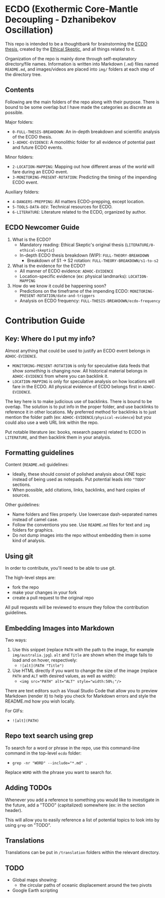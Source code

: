 # ECDO (Exothermic Core-Mantle Decoupling - Dzhanibekov Oscillation)

This repo is intended to be a thoughtbank for brainstorming the [ECDO thesis](https://theethicalskeptic.com/2024/05/23/master-exothermic-core-mantle-decoupling-dzhanibekov-oscillation-theory/), created by the [Ethical Skeptic](https://theethicalskeptic.com/), and all things related to it.

Organization of the repo is mainly done through self-explanatory directory/file names. Information is written into Markdown (`.md`) files named `README.md`, and images/videos are placed into `img/` folders at each step of the directory tree.

## Contents

Following are the main folders of the repo along with their purpose. There is bound to be some overlap but I have made the categories as discrete as possible.

Major folders:
- `0-FULL-THESIS-BREAKDOWN`: An in-depth breakdown and scientific analysis of the ECDO thesis.
- `1-ADHOC-EVIDENCE`: A monolithic folder for all evidence of potential past and future ECDO events.

Minor folders:
- `2-LOCATION-MAPPING`: Mapping out how different areas of the world will fare during an ECDO event.
- `3-MONITORING-PRESENT-ROTATION`: Predicting the timing of the impending ECDO event.

Auxiliary folders:
- `4-DANGERS-PREPPING`: All matters ECDO-prepping, except location.
- `5-TOOLS-DATA-DEV`: Technical resources for ECDO.
- `6-LITERATURE`: Literature related to the ECDO, organized by author. 

## ECDO Newcomer Guide

1. What is the ECDO?
	- Mandatory reading: Ethical Skeptic's original thesis (`LITERATURE/0-ethical-skeptic`)
	- In-depth ECDO thesis breakdown (WIP): `FULL-THEORY-BREAKDOWN`
		- Breakdown of S1 -> S2 rotation: `FULL-THEORY-BREAKDOWN/s1-to-s2`
2. What is the evidence for the ECDO?
	- All manner of ECDO evidence: `ADHOC-EVIDENCE`
	- Location-specific evidence (ex: physical landmarks): `LOCATION-MAPPING`
3. How do we know it could be happening soon?
	- Predictions on the timeframe of the impending ECDO: `MONITORING-PRESENT-ROTATION/date-and-triggers`
	- Analysis on ECDO frequency: `FULL-THESIS-BREAKDOWN/ecdo-frequency`

# Contribution Guide

## Key: Where do I put my info?

Almost anything that could be used to justify an ECDO event belongs in `ADHOC-EVIDENCE`.
- `MONITORING-PRESENT-ROTATION` is only for speculative data feeds that show *something* is changing *now*. All historical material belongs in `ADHOC-EVIDENCE` from where you can backlink it.
- `LOCATION-MAPPING` is only for speculative analysis on how locations will fare in the ECDO. All physical evidence of ECDO belongs first in `ADHOC-EVIDENCE`.

The key here is to make judicious use of backlinks. There is bound to be overlap. The solution is to put info in the proper folder, and use backlinks to reference it in other locations. My preferred method for backlinks is to just mention the folder path (ex: `ADHOC-EVIDENCE/physical-evidence`) but you could also use a web URL link within the repo.

Put notable literature (ex: books, research papers) related to ECDO in `LITERATURE`, and then backlink them in your analysis.

## Formatting guidelines

Content (`README.md`) guidelines:
- Ideally, these should consist of polished analysis about ONE topic instead of being used as notepads. Put potential leads into `"TODO"` sections.
- When possible, add citations, links, backlinks, and hard copies of sources.

Other guidelines:
- Name folders and files properly. Use lowercase dash-separated names instead of camel case.
- Follow the conventions you see. Use `README.md` files for text and `img` folders for graphics.
- Do not dump images into the repo without embedding them in some kind of analysis.

## Using git

In order to contribute, you'll need to be able to use git.

The high-level steps are:
- fork the repo
- make your changes in your fork
- create a pull request to the original repo

All pull requests will be reviewed to ensure they follow the contribution guidelines.

## Embedding Images into Markdown

Two ways:
1. Use this snippet (replace `PATH` with the path to the image, for example `img/australia.jpg`). `alt` and `Title` are shown when the image fails to load and on hover, respectively:
	- `![alt](PATH "Title")`
2. Use HTML directly if you want to change the size of the image (replace `PATH` and `ALT` with desired values, as well as width):
	- `<img src="PATH" alt="ALT" style="width:50%;"/>`

There are text editors such as Visual Studio Code that allow you to preview Markdown (render it) to help you check for Markdown errors and style the README.md how you wish locally.

For GIFs:
- `![alt](PATH)`

## Repo text search using grep

To search for a word or phrase in the repo, use this command-line command in the top-level `ecdo` folder:
- `grep -nr "WORD" --include="*.md" .`

Replace `WORD` with the phrase you want to search for.

## Adding TODOs

Whenever you add a reference to something you would like to investigate in the future, add a "TODO" (capitalized) somewhere (ex: in the section header).

This will allow you to easily reference a list of potential topics to look into by using `grep` on "TODO".

## Translations

Translations can be put in `/translation` folders within the relevant directory.

## TODO

- Global maps showing:
	- the circular paths of oceanic displacement around the two pivots
- Google Earth scripting

